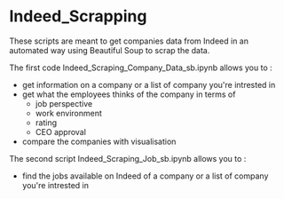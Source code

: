 # Indeed_Scrapping
These scripts are meant to get companies data from Indeed in an automated way using Beautiful Soup to scrap the data.


The first code Indeed_Scraping_Company_Data_sb.ipynb allows you to :
- get information on a company or a list of company you're intrested in
- get what the employees thinks of the company in terms of
  - job perspective
  - work environment
  - rating
  - CEO approval
- compare the companies with visualisation


The second script Indeed_Scraping_Job_sb.ipynb allows you to :
- find the jobs available on Indeed of a company or a list of company you're intrested in
